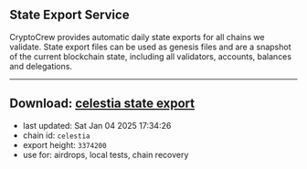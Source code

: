 ## State Export Service
CryptoCrew provides automatic daily state exports for all chains we validate. State export files can be used as genesis files and are a snapshot of the current blockchain state, including all validators, accounts, balances and delegations.

---
**Download: [celestia state export](https://dl-eu2.ccvalidators.com/SERVICE/celestia/celestia_export_3374200.json)**
---

- last updated: Sat Jan 04 2025 17:34:26
- chain id: `celestia`
- export height: `3374200`
- use for: airdrops, local tests, chain recovery

